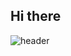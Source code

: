 ## Hi there

![header](https://capsule-render.vercel.app/api?type=waving&color=0:CAD0FF,100:D8ABFF&height=200&section=header&text=Hey!&fontSize=50&fontColor=fcb0be)
